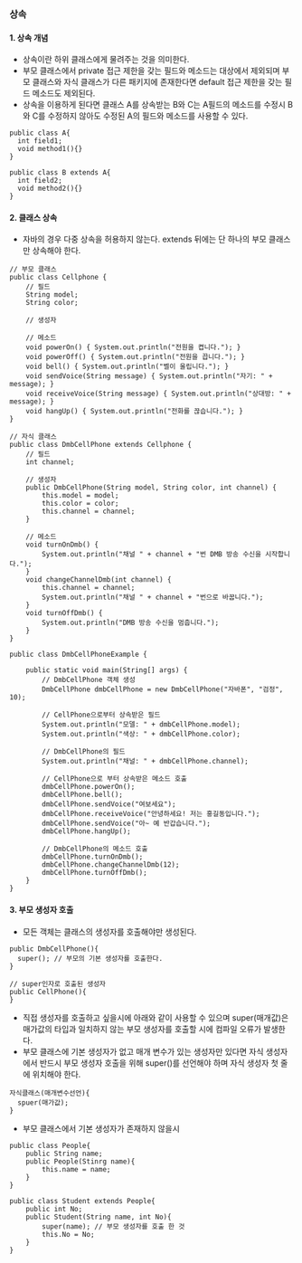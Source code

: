 ### 상속
#### 1. 상속 개념
- 상속이란 하위 클래스에게 물려주는 것을 의미한다.
- 부모 클래스에서 private 접근 제한을 갖는 필드와 메소드는 대상에서 제외되며 부모 클래스와 자식 클래스가 다른 패키지에 존재한다면 default 접근 제한을 갖는 필드 메소드도 제외된다.
- 상속을 이용하게 된다면 클래스 A를 상속받는 B와 C는 A필드의 메소드를 수정시 B와 C를 수정하지 않아도 수정된 A의 필드와 메소드를 사용할 수 있다.
```
public class A{
  int field1;
  void method1(){}
}

public class B extends A{
  int field2;
  void method2(){}
}
```
#### 2. 클래스 상속
- 자바의 경우 다중 상속을 허용하지 않는다. extends 뒤에는 단 하나의 부모 클래스만 상속해야 한다.
```
// 부모 클래스
public class Cellphone {
	// 필드
	String model;
	String color;
	
	// 생성자
	
	// 메소드
	void powerOn() { System.out.println("전원을 켭니다."); }
	void powerOff() { System.out.println("전원을 끕니다."); }
	void bell() { System.out.println("벨이 울립니다."); }
	void sendVoice(String message) { System.out.println("자기: " + message); }
	void receiveVoice(String message) { System.out.println("상대방: " + message); }
	void hangUp() { System.out.println("전화를 끊습니다."); }
}

// 자식 클래스
public class DmbCellPhone extends Cellphone {
	// 필드
	int channel;
	
	// 생성자
	public DmbCellPhone(String model, String color, int channel) {
		this.model = model;
		this.color = color;
		this.channel = channel;
	}
	
	// 메소드
	void turnOnDmb() {
		System.out.println("채널 " + channel + "번 DMB 방송 수신을 시작합니다.");
	}
	void changeChannelDmb(int channel) {
		this.channel = channel;
		System.out.println("채널 " + channel + "번으로 바꿉니다.");
	}
	void turnOffDmb() {
		System.out.println("DMB 방송 수신을 멈춥니다.");
	}
}

public class DmbCellPhoneExample {

	public static void main(String[] args) {
		// DmbCellPhone 객체 생성
		DmbCellPhone dmbCellPhone = new DmbCellPhone("자바폰", "검정", 10);
		
		// CellPhone으로부터 상속받은 필드
		System.out.println("모델: " + dmbCellPhone.model);
		System.out.println("색상: " + dmbCellPhone.color);
		
		// DmbCellPhone의 필드
		System.out.println("채널: " + dmbCellPhone.channel);
		
		// CellPhone으로 부터 상속받은 메소드 호출
		dmbCellPhone.powerOn();
		dmbCellPhone.bell();
		dmbCellPhone.sendVoice("여보세요");
		dmbCellPhone.receiveVoice("안녕하세요! 저는 홍길동입니다.");
		dmbCellPhone.sendVoice("아~ 예 반갑습니다.");
		dmbCellPhone.hangUp();
		
		// DmbCellPhone의 메소드 호출
		dmbCellPhone.turnOnDmb();
		dmbCellPhone.changeChannelDmb(12);
		dmbCellPhone.turnOffDmb();
	}
}
```

#### 3. 부모 생성자 호출
- 모든 객체는 클래스의 생성자를 호출해야만 생성된다.
```
public DmbCellPhone(){
  super(); // 부모의 기본 생성자를 호출한다.
}

// super인자로 호출된 생성자
public CellPhone(){
}
```
- 직접 생성자를 호출하고 싶을시에 아래와 같이 사용할 수 있으며 super(매개값)은 매가값의 타입과 일치하지 않는 부모 생성자를 호출할 시에 컴파일 오류가 발생한다.
- 부모 클래스에 기본 생성자가 없고 매개 변수가 있는 생성자만 있다면 자식 생성자에서 반드시 부모 생성자 호출을 위해 super()를 선언해야 하며 자식 생성자 첫 줄에 위치해야 한다.
```
자식클래스(매개변수선언){
  spuer(매가값);
}
```
- 부모 클래스에서 기본 생성자가 존재하지 않을시
```
public class People{
	public String name;
	public People(Stinrg name){
		this.name = name;
	}
}

public class Student extends People{
	public int No;
	public Student(String name, int No){
		super(name); // 부모 생성자를 호출 한 것
		this.No = No;
	}
}
```
